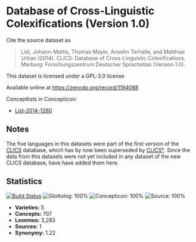 # Database of Cross-Linguistic Colexifications (Version 1.0)

Cite the source dataset as

> List, Johann-Mattis, Thomas Mayer, Anselm Terhalle, and Matthias Urban (2014). CLICS: Database of Cross-Linguistic Colexifications. Marburg: Forschungszentrum Deutscher Sprachatlas (Version 1.0).

This dataset is licensed under a GPL-3.0 license

Available online at https://zenodo.org/record/1194088


Conceptlists in Concepticon:
- [List-2014-1280](https://concepticon.clld.org/contributions/List-2014-1280)
## Notes

The five languages in this datasets were part of the first version of the [CLICS](https://clics.lingpy.org) database, which has by now been superseded by [CLICS²](https://clics.clld.org). Since the data from this datasets were not yet included in any dataset of the new CLICS database, have have added them here.



## Statistics


[![Build Status](https://travis-ci.org/lexibank/logos.svg?branch=master)](https://travis-ci.org/lexibank/logos)
![Glottolog: 100%](https://img.shields.io/badge/Glottolog-100%25-brightgreen.svg "Glottolog: 100%")
![Concepticon: 100%](https://img.shields.io/badge/Concepticon-100%25-brightgreen.svg "Concepticon: 100%")
![Source: 100%](https://img.shields.io/badge/Source-100%25-brightgreen.svg "Source: 100%")

- **Varieties:** 5
- **Concepts:** 707
- **Lexemes:** 3,283
- **Sources:** 1
- **Synonymy:** 1.22